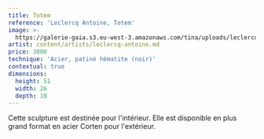 ```yaml
---
title: Totem
reference: 'Leclercq Antoine, Totem'
image: >-
  https://galerie-gaia.s3.eu-west-3.amazonaws.com/tina/uploads/leclercq-antoine/galerie-gaia-leclercq-antoine-totem-0-IMG_3174.jpg
artist: content/artists/leclercq-antoine.md
price: 3800
technique: 'Acier, patiné hématite (noir)'
contextual: true
dimensions:
  height: 51
  width: 26
  depth: 10
---
```


Cette sculpture est destinée pour l'intérieur. Elle est disponible en plus grand format en acier Corten pour l'extérieur. 
